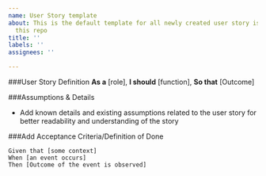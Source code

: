 ```yaml
---
name: User Story template
about: This is the default template for all newly created user story issue types within
  this repo
title: ''
labels: ''
assignees: ''

---
```


###User Story Definition
**As a** [role],
**I should** [function],
**So that** [Outcome]

###Assumptions & Details
* Add known details and existing assumptions related to the user story for better readability and understanding of the story

###Add Acceptance Criteria/Definition of Done

``` gherkin
Given that [some context]
When [an event occurs]
Then [Outcome of the event is observed]
```
